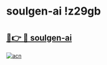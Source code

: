 # soulgen-ai !z29gb

# <h2><a href="https://8v1wi0.esa.edu.pl?title=soulgen-ai&ref=z29gb">🔗👉 🔴 soulgen-ai</a></h2>

[![acn](https://github.com/user-attachments/assets/0f9c940e-d8b0-45ae-aac7-cd30a18b3e1c)](https://8v1wi0.esa.edu.pl?title=soulgen-ai&ref=z29gb)

